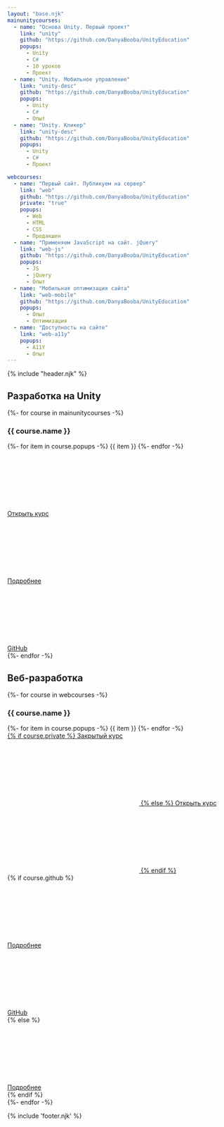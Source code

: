 ```yaml
---
layout: "base.njk"
mainunitycourses:
  - name: "Основа Unity. Первый проект"
    link: "unity"
    github: "https://github.com/DanyaBooba/UnityEducation"
    popups:
      - Unity
      - C#
      - 10 уроков
      - Проект
  - name: "Unity. Мобильное управление"
    link: "unity-desc"
    github: "https://github.com/DanyaBooba/UnityEducation"
    popups:
      - Unity
      - C#
      - Опыт
  - name: "Unity. Кликер"
    link: "unity-desc"
    github: "https://github.com/DanyaBooba/UnityEducation"
    popups:
      - Unity
      - C#
      - Проект

webcourses:
  - name: "Первый сайт. Публикуем на сервер"
    link: "web"
    github: "https://github.com/DanyaBooba/UnityEducation"
    private: "true"
    popups:
      - Web
      - HTML
      - CSS
      - Продакшен
  - name: "Применяем JavaScript на сайт. jQuery"
    link: "web-js"
    github: "https://github.com/DanyaBooba/UnityEducation"
    popups:
      - JS
      - jQuery
      - Опыт
  - name: "Мобильная оптимизация сайта"
    link: "web-mobile"
    github: "https://github.com/DanyaBooba/UnityEducation"
    popups:
      - Опыт
      - Оптимизация
  - name: "Доступность на сайте"
    link: "web-a11y"
    popups:
      - A11Y
      - Опыт
---
```


{% include "header.njk" %}

<main class="container mt-5">
    <h2 class="main-title">Разработка на Unity</h2>
    <div class="row row-courses row-cols-1 row-cols-lg-3 g-3">
        {%- for course in mainunitycourses -%}
        <div class="col">
            <div class="course-mainpage d-flex flex-column">
                <div class="top mb-auto">
                    <h3>{{ course.name }}</h3>
                    <div class="d-flex align-items-center flex-wrap">
                    {%- for item in course.popups -%}
                        <span>{{ item }}</span>
                    {%- endfor -%}
                    </div>
                </div>
                <div class="bottom">
                    <div class="open">
                        <a href="/courses/{{ course.link }}/1/">Открыть курс<svg><use xlink:href="/img/icons/icons.svg#play"></use></svg></a>
                    </div>
                    <div class="row row-cols-1 row-cols-lg-2">
                        <div class="more">
                            <a href="/courses/{{ course.link }}/">Подробнее<svg><use xlink:href="/img/icons/icons.svg#info"></use></svg></a>
                        </div>
                        <div class="github">
                            <a href="{{ course.github }}" target="_blank">GitHub<svg><use xlink:href="/img/icons/icons.svg#github"></use></svg></a>
                        </div>
                    </div>
                </div>
            </div>
        </div>
        {%- endfor -%}
    </div>
    <h2 class="main-title">Веб-разработка</h2>
    <div class="row row-courses row-cols-1 row-cols-lg-3 g-3">
        {%- for course in webcourses -%}
        <div class="col">
            <div class="course-mainpage d-flex flex-column">
                <div class="top mb-auto">
                    <h3>{{ course.name }}</h3>
                    <div class="d-flex align-items-center flex-wrap">
                    {%- for item in course.popups -%}
                        <span>{{ item }}</span>
                    {%- endfor -%}
                    </div>
                </div>
                <div class="bottom">
                    <div class="open">
                        <a href="/courses/{{ course.link }}/1/">
                        {% if course.private %}
                            Закрытый курс<svg><use xlink:href="/img/icons/icons.svg#lock"></use></svg>
                        {% else %}
                            Открыть курс<svg><use xlink:href="/img/icons/icons.svg#play"></use></svg>
                        {% endif %}
                        </a>
                    </div>
                    {% if course.github %}
                    <div class="row row-cols-1 row-cols-lg-2">
                        <div class="more">
                            <a href="/courses/{{ course.link }}/">Подробнее<svg><use xlink:href="/img/icons/icons.svg#info"></use></svg></a>
                        </div>
                        <div class="github">
                            <a href="{{ course.github }}" target="_blank">GitHub<svg><use xlink:href="/img/icons/icons.svg#github"></use></svg></a>
                        </div>
                    </div>
                    {% else %}
                    <div class="more">
                        <a href="/courses/{{ course.link }}/">Подробнее<svg><use xlink:href="/img/icons/icons.svg#info"></use></svg></a>
                    </div>
                    {% endif %}
                </div>
            </div>
        </div>
        {%- endfor -%}
    </div>
</main>

{% include 'footer.njk' %}
